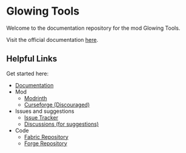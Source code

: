 # Glowing Tools

Welcome to the documentation repository for the mod Glowing Tools.

Visit the official documentation [here](https://imiluum.github.io/glowing-tools/general.html).

## Helpful Links

Get started here:
- [Documentation](https://imiluum.github.io/glowing-tools/general.html)
- Mod
  - [Modrinth](https://modrinth.com/mod/glowing-tools) 
  - [Curseforge (Discouraged)](https://legacy.curseforge.com/minecraft/mc-mods/glowing-tools)
- Issues and suggestions
  - [Issue Tracker](https://github.com/iMiluum/glowing-tools/issues)
  - [Discussions (for suggestions)](https://github.com/iMiluum/glowing-tools/discussions)
- Code
  - [Fabric Repository](https://github.com/iMiluum/glowing-tools-fabric)
  - [Forge Repository](https://github.com/iMiluum/glowing-tools-forge)
